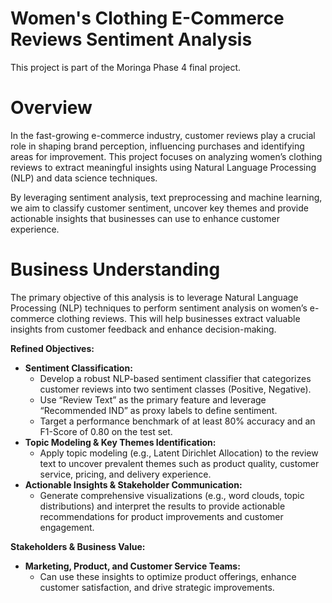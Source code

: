 # Women's Clothing E-Commerce Reviews Sentiment Analysis
This project is part of the Moringa Phase 4 final project.

# Overview
In the fast-growing e-commerce industry, customer reviews play a crucial role in shaping brand perception, influencing purchases and identifying areas for improvement. This project focuses on analyzing women’s clothing reviews to extract meaningful insights using Natural Language Processing (NLP) and data science techniques.

By leveraging sentiment analysis, text preprocessing and machine learning, we aim to classify customer sentiment, uncover key themes and provide actionable insights that businesses can use to enhance customer experience.

# Business Understanding
The primary objective of this analysis is to leverage Natural Language Processing (NLP) techniques to perform sentiment analysis on women’s e-commerce clothing reviews. This will help businesses extract valuable insights from customer feedback and enhance decision-making.

**Refined Objectives:**  
- **Sentiment Classification:**  
  - Develop a robust NLP-based sentiment classifier that categorizes customer reviews into two sentiment classes (Positive, Negative).  
  - Use “Review Text” as the primary feature and leverage “Recommended IND” as proxy labels to define sentiment.
  - Target a performance benchmark of at least 80% accuracy and an F1-Score of 0.80 on the test set.
- **Topic Modeling & Key Themes Identification:**  
  - Apply topic modeling (e.g., Latent Dirichlet Allocation) to the review text to uncover prevalent themes such as product quality, customer service, pricing, and delivery experience.
- **Actionable Insights & Stakeholder Communication:**  
  - Generate comprehensive visualizations (e.g., word clouds, topic distributions) and interpret the results to provide actionable recommendations for product improvements and customer engagement.

**Stakeholders & Business Value:**  
- **Marketing, Product, and Customer Service Teams:**  
  - Can use these insights to optimize product offerings, enhance customer satisfaction, and drive strategic improvements.
